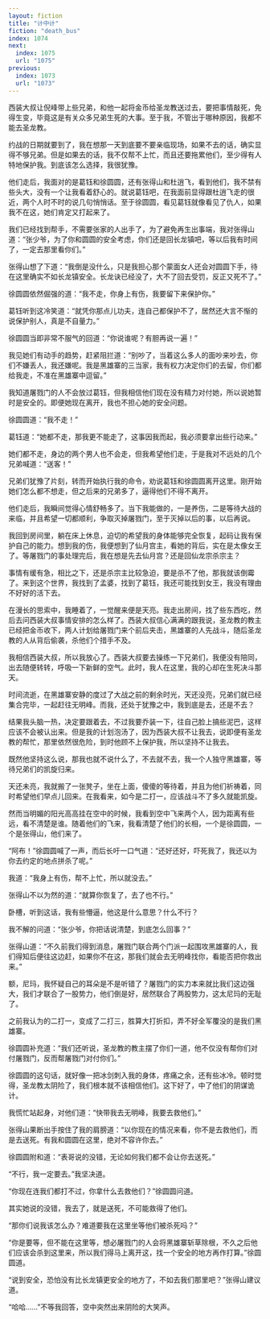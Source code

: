 ```yaml
---
layout: fiction
title: "计中计"
fiction: "death_bus"
index: 1074
next:
  index: 1075
  url: "1075"
previous:
  index: 1073
  url: "1073"
---
```

西装大叔让倪峰带上些兄弟，和他一起将金币给圣龙教送过去，要把事情敲死，免得生变，毕竟这是有关众多兄弟生死的大事。至于我，不管出于哪种原因，我都不能去圣龙教。

约战的日期就要到了，我在想那一天到底要不要亲临现场，如果不去的话，确实显得不够兄弟。但是如果去的话，我不仅帮不上忙，而且还要拖累他们，至少得有人特地保护我。到底该怎么选择，我很犹豫。

他们走后，我面对的是葛钰和徐圆圆，还有张得山和杜逍飞，看到他们，我不禁有些头大，没有一个让我看着舒心的。就说葛钰吧，在我面前显得跟杜逍飞走的很近，两个人时不时的说几句悄悄话。至于徐圆圆，看见葛钰就像看见了仇人，如果我不在这，她们肯定又打起来了。

我们已经找到帮手，不需要张家的人出手了，为了避免再生出事端，我对张得山道：“张少爷，为了你和圆圆的安全考虑，你们还是回长龙镇吧，等以后我有时间了，一定去那里看你们。”

张得山想了下道：“我倒是没什么，只是我担心那个蒙面女人还会对圆圆下手，待在这里确实不如长龙镇安全。长龙诀已经没了，大不了回去受罚，反正又死不了。”

徐圆圆依然倔强的道：“我不走，你身上有伤，我要留下来保护你。”

葛钰听到这冷笑道：“就凭你那点儿功夫，连自己都保护不了，居然还大言不惭的说保护别人，真是不自量力。”

徐圆圆当即非常不服气的回道：“你说谁呢？有胆再说一遍！”

我见她们有动手的趋势，赶紧阻拦道：“别吵了，当着这么多人的面吵来吵去，你们不嫌丢人，我还嫌呢。我是黑雄寨的三当家，我有权力决定你们的去留，你们都给我走，不准在黑雄寨中逗留。”

我知道屠戮门的人不会放过葛钰，但我相信他们现在没有精力对付她，所以说她暂时是安全的。即便她现在离开，我也不担心她的安全问题。

徐圆圆道：“我不走！”

葛钰道：“她都不走，那我更不能走了，这事因我而起，我必须要拿出些行动来。”

她们都不走，身边的两个男人也不会走，但我希望他们走，于是我对不远处的几个兄弟喊道：“送客！”

兄弟们犹豫了片刻，转而开始执行我的命令，劝说葛钰和徐圆圆离开这里。刚开始她们怎么都不想走，但之后来的兄弟多了，逼得他们不得不离开。

他们走后，我瞬间觉得心情舒畅多了。当下我能做的，一是养伤，二是等待大战的来临，并且希望一切都顺利，争取灭掉屠戮门，至于灭掉以后的事，以后再说。

我回到房间里，躺在床上休息，迫切的希望我的身体能够完全恢复，起码让我有保护自己的能力。想到我的伤，我便想到了仙月宫主，看她的背后，实在是太像女王了。等屠戮门的事处理完后，我在想是先去仙月宫？还是回仙龙宗杀宗主？

事情有缓有急，相比之下，还是杀宗主比较急迫，要是杀不了他，那我就该倒霉了。来到这个世界，我找到了孟婆，找到了葛钰，我还可能找到女王，我没有理由不好好的活下去。

在漫长的思索中，我睡着了，一觉醒来便是天亮。我走出房间，找了些东西吃，然后去问西装大叔事情安排的怎么样了。西装大叔信心满满的跟我说，圣龙教的教主已经把金币收下，两人计划给屠戮门来个前后夹击，黑雄寨的人先战斗，随后圣龙教的人从背后偷袭，杀他们个措手不及。

我相信西装大叔，所以我放心了。西装大叔要去操练一下兄弟们，我便没有陪同，出去随便转转，呼吸一下新鲜的空气。此时，我人在这里，我的心却在生死决斗那天。

时间流逝，在黑雄寨安静的度过了大战之前的剩余时光，天还没亮，兄弟们就已经集合完毕，一起赶往无明峰。而我，还处于犹豫之中，我到底是去，还是不去？

结果我头脑一热，决定要跟着去，不过我要乔装一下，往自己脸上搞些泥巴，这样应该不会被认出来。但是我的计划泡汤了，因为西装大叔不让我去，说即便有圣龙教的帮忙，那里依然很危险，到时他顾不上保护我，所以坚持不让我去。

既然他坚持这么说，那我也就不说什么了，不去就不去，我一个人独守黑雄寨，等待兄弟们的凯旋归来。

天还未亮，我就搬了一张凳子，坐在上面，傻傻的等待着，并且为他们祈祷着，同时希望他们早点儿回来。在我看来，如今是二打一，应该战斗不了多久就能凯旋。

然而当明媚的阳光高高挂在空中的时候，我看到空中飞来两个人，因为距离有些远，看不清楚是谁。随着他们的飞来，我看清楚了他们的长相，一个是徐圆圆，一个是张得山，他们来了。

“阿布！”徐圆圆喊了一声，而后长吁一口气道：“还好还好，吓死我了，我还以为你去约定的地点拼杀了呢。”

我道：“我身上有伤，帮不上忙，所以就没去。”

张得山不以为然的道：“就算你恢复了，去了也不行。”

卧槽，听到这话，我有些懵逼，他这是什么意思？什么不行？

我不解的问道：“张少爷，你把话说清楚，到底怎么回事？”

张得山道：“不久前我们得到消息，屠戮门联合两个门派一起围攻黑雄寨的人，我们得知后便往这边赶，如果你不在这，那我们就会去无明峰找你，看能否把你救出来。”

额，尼玛，我怀疑自己的耳朵是不是听错了？屠戮门的实力本来就比我们这边强大，我们才联合了一股势力，他们倒是好，居然联合了两股势力，这太尼玛的无耻了。

之前我认为的二打一，变成了二打三，胜算大打折扣，弄不好全军覆没的是我们黑雄寨。

徐圆圆补充道：“我们还听说，圣龙教的教主摆了你们一道，他不仅没有帮你们对付屠戮门，反而帮屠戮门对付你们。”

徐圆圆的这句话，就好像一把冰剑刺入我的身体，疼痛之余，还有些冰冷。顿时觉得，圣龙教太阴险了，我们根本就不该相信他们。这下好了，中了他们的阴谋诡计。

我慌忙站起身，对他们道：“快带我去无明峰，我要去救他们。”

张得山果断出手按住了我的肩膀道：“以你现在的情况来看，你不是去救他们，而是去送死。有我和圆圆在这里，绝对不容许你去。”

徐圆圆附和道：“表哥说的没错，无论如何我们都不会让你去送死。”

“不行，我一定要去。”我坚决道。

“你现在连我们都打不过，你拿什么去救他们？”徐圆圆问道。

其实她说的没错，我去了，就是送死，不可能救得了他们。

“那你们说我该怎么办？难道要我在这里坐等他们被杀死吗？”

“你是要等，但不能在这里等，想必屠戮门的人会将黑雄寨斩草除根，不久之后他们应该会杀到这里来，所以我们得马上离开这，找一个安全的地方再作打算。”徐圆圆道。

“说到安全，恐怕没有比长龙镇更安全的地方了，不如去我们那里吧？”张得山建议道。

“哈哈……”不等我回答，空中突然出来阴险的大笑声。